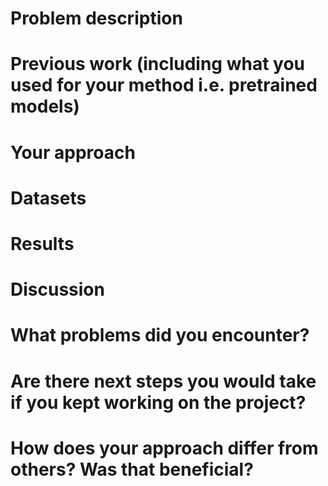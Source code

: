 # Problem description
# Previous work (including what you used for your method i.e. pretrained models)
# Your approach
# Datasets
# Results
# Discussion
# What problems did you encounter?
# Are there next steps you would take if you kept working on the project?
# How does your approach differ from others? Was that beneficial?